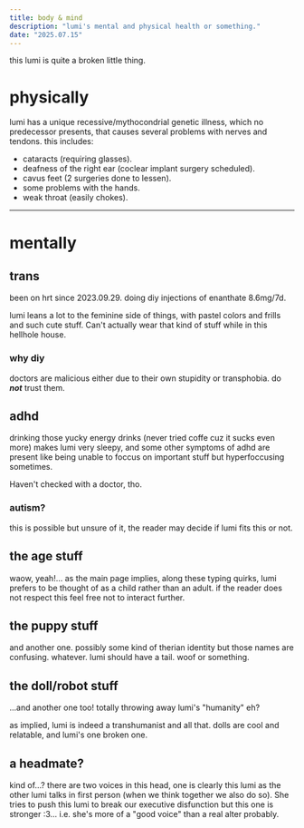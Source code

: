 ```yaml
---
title: body & mind
description: "lumi's mental and physical health or something."
date: "2025.07.15"
---
```


this lumi is quite a broken little thing.

# physically

lumi has a unique recessive/mythocondrial genetic illness, which no predecessor presents, that causes several problems with nerves and tendons. this includes:

- cataracts (requiring glasses).
- deafness of the right ear (coclear implant surgery scheduled).
- cavus feet (2 surgeries done to lessen).
- some problems with the hands.
- weak throat (easily chokes).

---

# mentally

## trans

been on hrt since 2023.09.29. doing diy injections of enanthate 8.6mg/7d.

lumi leans a lot to the feminine side of things, with pastel colors and frills and such cute stuff. Can't actually wear that kind of stuff while in this hellhole house.

### why diy

doctors are malicious either due to their own stupidity or transphobia. do ***not*** trust them.

## adhd

drinking those yucky energy drinks (never tried coffe cuz it sucks even more) makes lumi very sleepy, and some other symptoms of adhd are present like being unable to foccus on important stuff but hyperfoccusing sometimes.

Haven't checked with a doctor, tho.

### autism?

this is possible but unsure of it, the reader may decide if lumi fits this or not.

## the age stuff

waow, yeah!... as the main page implies, along these typing quirks, lumi prefers to be thought of as a child rather than an adult. if the reader does not respect this feel free not to interact further.

## the puppy stuff

and another one. possibly some kind of therian identity but those names are confusing. whatever. lumi should have a tail. woof or something.

## the doll/robot stuff

...and another one too! totally throwing away lumi's "humanity" eh?

as implied, lumi is indeed a transhumanist and all that. dolls are cool and relatable, and lumi's one broken one.

## a headmate?

kind of...? there are two voices in this head, one is clearly this lumi as the other lumi talks in first person (when we think together we also do so). She tries to push this lumi to break our executive disfunction but this one is stronger :3... i.e. she's more of a "good voice" than a real alter probably.
